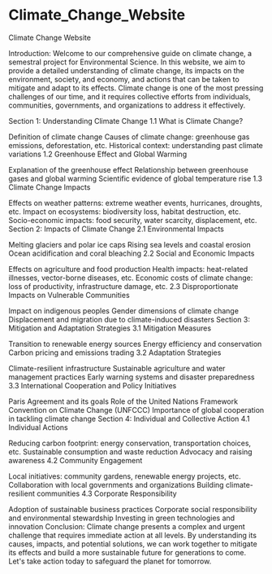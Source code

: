 # Climate_Change_Website
Climate Change Website 

Introduction:
Welcome to our comprehensive guide on climate change, a semestral project for Environmental Science. In this website, we aim to provide a detailed understanding of climate change, its impacts on the environment, society, and economy, and actions that can be taken to mitigate and adapt to its effects. Climate change is one of the most pressing challenges of our time, and it requires collective efforts from individuals, communities, governments, and organizations to address it effectively.

Section 1: Understanding Climate Change
1.1 What is Climate Change?

Definition of climate change
Causes of climate change: greenhouse gas emissions, deforestation, etc.
Historical context: understanding past climate variations
1.2 Greenhouse Effect and Global Warming

Explanation of the greenhouse effect
Relationship between greenhouse gases and global warming
Scientific evidence of global temperature rise
1.3 Climate Change Impacts

Effects on weather patterns: extreme weather events, hurricanes, droughts, etc.
Impact on ecosystems: biodiversity loss, habitat destruction, etc.
Socio-economic impacts: food security, water scarcity, displacement, etc.
Section 2: Impacts of Climate Change
2.1 Environmental Impacts

Melting glaciers and polar ice caps
Rising sea levels and coastal erosion
Ocean acidification and coral bleaching
2.2 Social and Economic Impacts

Effects on agriculture and food production
Health impacts: heat-related illnesses, vector-borne diseases, etc.
Economic costs of climate change: loss of productivity, infrastructure damage, etc.
2.3 Disproportionate Impacts on Vulnerable Communities

Impact on indigenous peoples
Gender dimensions of climate change
Displacement and migration due to climate-induced disasters
Section 3: Mitigation and Adaptation Strategies
3.1 Mitigation Measures

Transition to renewable energy sources
Energy efficiency and conservation
Carbon pricing and emissions trading
3.2 Adaptation Strategies

Climate-resilient infrastructure
Sustainable agriculture and water management practices
Early warning systems and disaster preparedness
3.3 International Cooperation and Policy Initiatives

Paris Agreement and its goals
Role of the United Nations Framework Convention on Climate Change (UNFCCC)
Importance of global cooperation in tackling climate change
Section 4: Individual and Collective Action
4.1 Individual Actions

Reducing carbon footprint: energy conservation, transportation choices, etc.
Sustainable consumption and waste reduction
Advocacy and raising awareness
4.2 Community Engagement

Local initiatives: community gardens, renewable energy projects, etc.
Collaboration with local governments and organizations
Building climate-resilient communities
4.3 Corporate Responsibility

Adoption of sustainable business practices
Corporate social responsibility and environmental stewardship
Investing in green technologies and innovation
Conclusion:
Climate change presents a complex and urgent challenge that requires immediate action at all levels. By understanding its causes, impacts, and potential solutions, we can work together to mitigate its effects and build a more sustainable future for generations to come. Let's take action today to safeguard the planet for tomorrow.
